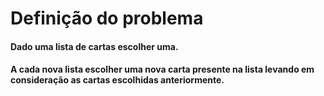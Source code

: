 Definição do problema
========================================

#### Dado uma lista de cartas escolher uma.

#### A cada nova lista escolher uma nova carta presente na lista levando em consideração as cartas escolhidas anteriormente.

